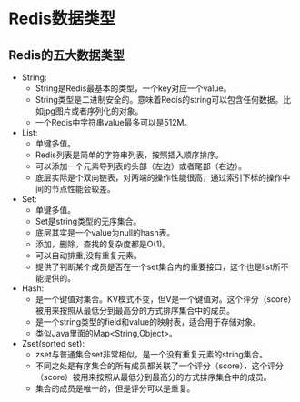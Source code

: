 # Redis数据类型

## Redis的五大数据类型

  - String: 
    - String是Redis最基本的类型，一个key对应一个value。
    - String类型是二进制安全的。意味着Redis的string可以包含任何数据。比如jpg图片或者序列化的对象。
    - 一个Redis中字符串value最多可以是512M。
  - List:
    - 单键多值。
    - Redis列表是简单的字符串列表，按照插入顺序排序。
    - 可以添加一个元素导列表的头部（左边）或者尾部（右边）。
    - 底层实际是个双向链表，对两端的操作性能很高，通过索引下标的操作中间的节点性能会较差。
  - Set:
    - 单键多值。
    - Set是string类型的无序集合。
    - 底层其实是一个value为null的hash表。
    - 添加，删除，查找的复杂度都是O(1)。
    - 可以自动排重,没有重复元素。
    - 提供了判断某个成员是否在一个set集合内的重要接口，这个也是list所不能提供的。
  - Hash:
    - 是一个键值对集合。KV模式不变，但V是一个键值对。这个评分（score）被用来按照从最低分到最高分的方式排序集合中的成员。
    - 是一个string类型的field和value的映射表，适合用于存储对象。
    - 类似Java里面的Map<String,Object>。
  - Zset(sorted set):
    - zset与普通集合set非常相似，是一个没有重复元素的string集合。
    - 不同之处是有序集合的所有成员都关联了一个评分（score），这个评分（score）被用来按照从最低分到最高分的方式排序集合中的成员。
    - 集合的成员是唯一的，但是评分可以是重复。
